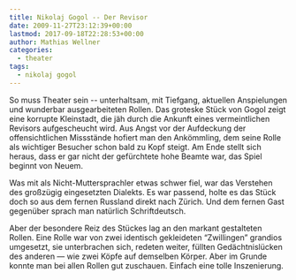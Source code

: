 ```yaml
---
title: Nikolaj Gogol -- Der Revisor
date: 2009-11-27T23:12:39+00:00
lastmod: 2017-09-18T22:28:53+00:00
author: Mathias Wellner
categories:
  - theater
tags:
  - nikolaj gogol
---
```

So muss Theater sein -- unterhaltsam, mit Tiefgang, aktuellen Anspielungen und wunderbar ausgearbeiteten Rollen. Das groteske Stück von Gogol zeigt eine korrupte Kleinstadt, die jäh durch die Ankunft eines vermeintlichen Revisors aufgescheucht wird. Aus Angst vor der Aufdeckung der offensichtlichen Missstände hofiert man den Ankömmling, dem seine Rolle als wichtiger Besucher schon bald zu Kopf steigt. Am Ende stellt sich heraus, dass er gar nicht der gefürchtete hohe Beamte war, das Spiel beginnt von Neuem. 

Was mit als Nicht-Muttersprachler etwas schwer fiel, war das Verstehen des großzügig eingesetzten Dialekts. Es war passend, holte es das Stück doch so aus dem fernen Russland direkt nach Zürich. Und dem fernen Gast gegenüber sprach man natürlich Schriftdeutsch. 

Aber der besondere Reiz des Stückes lag an den markant gestalteten Rollen. Eine Rolle war von zwei identisch gekleideten &#8220;Zwillingen&#8221; grandios umgesetzt, sie unterbrachen sich, redeten weiter, füllten Gedächtnislücken des anderen &#8212; wie zwei Köpfe auf demselben Körper. Aber im Grunde konnte man bei allen Rollen gut zuschauen. Einfach eine tolle Inszenierung.